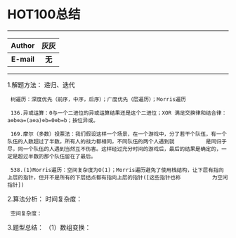 HOT100总结
=========
****
	
| Author      | 灰灰 |
| :---------: | :-----:|
| **E-mail**  | **无** |

****





1.解题方法：
     递归、迭代
     
     树遍历：深度优先（前序，中序，后序）；广度优先（层遍历）；Morris遍历

     136.异或运算：0与一个二进位的异或运算结果还是这个二进位；XOR 满足交换律和结合律：a⊕b⊕a=(a⊕a)⊕b=0⊕b=b；按位异或。
     
     169.摩尔（多数）投票法：我们假设这样一个场景，在一个游戏中，分了若干个队伍，有一个队伍的人数超过了半数。所有人的战力都相同，不同队伍的两个人遇到就          是同归于尽，同一个队伍的人遇到当然互不伤害。这样经过充分时间的游戏后，最后的结果是确定的，一定是超过半数的那个队伍留在了最后。
     
     538.(1)Morris遍历：空间复杂度为O(1)；Morris遍历避免了使用栈结构，让下层有指向上层的指针，但并不是所有的下层结点都有指向上层的指针([这些指针也称          为空闲指针])

2.算法分析：
     时间复杂度：
     
     空间复杂度：

3.题型总结：
     （1）数组变换：
